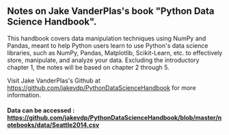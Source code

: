 ## Notes on Jake VanderPlas's book "Python Data Science Handbook".

This handbook covers data manipulation techniques using NumPy and Pandas, meant to help Python users learn to use Python's data science libraries, such as NumPy, Pandas, Matplotlib, Scikit-Learn, etc. to effectively store, manipulate, and analyze your data.
Excluding the introductory chapter 1, the notes will be based on chapter 2 through 5.

Visit Jake VanderPlas's Github at https://github.com/jakevdp/PythonDataScienceHandbook for more information.
#### Data can be accessed : https://github.com/jakevdp/PythonDataScienceHandbook/blob/master/notebooks/data/Seattle2014.csv

